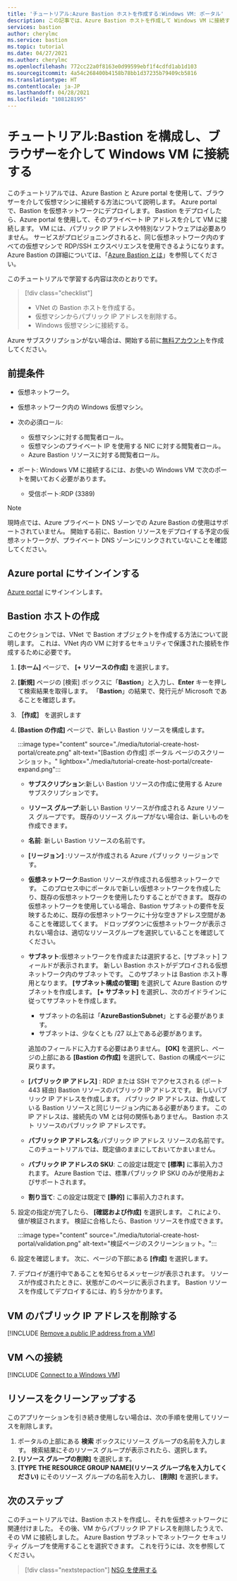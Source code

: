 ```yaml
---
title: 'チュートリアル:Azure Bastion ホストを作成する:Windows VM: ポータル'
description: この記事では、Azure Bastion ホストを作成して Windows VM に接続する方法について学習します。
services: bastion
author: cherylmc
ms.service: bastion
ms.topic: tutorial
ms.date: 04/27/2021
ms.author: cherylmc
ms.openlocfilehash: 772cc22a0f8163e0d99599ebf1f4cdfd1ab1d103
ms.sourcegitcommit: 4a54c268400b4158b78bb1d37235b79409cb5816
ms.translationtype: HT
ms.contentlocale: ja-JP
ms.lasthandoff: 04/28/2021
ms.locfileid: "108128195"
---
```

# <a name="tutorial-configure-bastion-and-connect-to-a-windows-vm-through-a-browser"></a>チュートリアル:Bastion を構成し、ブラウザーを介して Windows VM に接続する

このチュートリアルでは、Azure Bastion と Azure portal を使用して、ブラウザーを介して仮想マシンに接続する方法について説明します。 Azure portal で、Bastion を仮想ネットワークにデプロイします。 Bastion をデプロイしたら、Azure portal を使用して、そのプライベート IP アドレスを介して VM に接続します。 VM には、パブリック IP アドレスや特別なソフトウェアは必要ありません。 サービスがプロビジョニングされると、同じ仮想ネットワーク内のすべての仮想マシンで RDP/SSH エクスペリエンスを使用できるようになります。 Azure Bastion の詳細については、「[Azure Bastion とは](bastion-overview.md)」を参照してください。

このチュートリアルで学習する内容は次のとおりです。

> [!div class="checklist"]
> * VNet の Bastion ホストを作成する。
> * 仮想マシンからパブリック IP アドレスを削除する。
> * Windows 仮想マシンに接続する。

Azure サブスクリプションがない場合は、開始する前に[無料アカウント](https://azure.microsoft.com/free/?WT.mc_id=A261C142F)を作成してください。

## <a name="prerequisites"></a>前提条件

* 仮想ネットワーク。
* 仮想ネットワーク内の Windows 仮想マシン。
* 次の必須ロール:
  * 仮想マシンに対する閲覧者ロール。
  * 仮想マシンのプライベート IP を使用する NIC に対する閲覧者ロール。
  * Azure Bastion リソースに対する閲覧者ロール。

* ポート: Windows VM に接続するには、お使いの Windows VM で次のポートを開いておく必要があります。
  * 受信ポート:RDP (3389)

 >[!NOTE]
 >現時点では、Azure プライベート DNS ゾーンでの Azure Bastion の使用はサポートされていません。 開始する前に、Bastion リソースをデプロイする予定の仮想ネットワークが、プライベート DNS ゾーンにリンクされていないことを確認してください。
 >

## <a name="sign-in-to-the-azure-portal"></a>Azure portal にサインインする

[Azure portal](https://portal.azure.com) にサインインします。

## <a name="create-a-bastion-host"></a><a name="createhost"></a>Bastion ホストの作成

このセクションでは、VNet で Bastion オブジェクトを作成する方法について説明します。 これは、VNet 内の VM に対するセキュリティで保護された接続を作成するために必要です。

1. **[ホーム]** ページで、 **[+ リソースの作成]** を選択します。
1. **[新規]** ページの [検索] ボックスに「**Bastion**」と入力し、**Enter** キーを押して検索結果を取得します。 「**Bastion**」の結果で、発行元が Microsoft であることを確認します。
1. **［作成］** を選択します
1. **[Bastion の作成]** ページで、新しい Bastion リソースを構成します。

   :::image type="content" source="./media/tutorial-create-host-portal/create.png" alt-text="[Bastion の作成] ポータル ページのスクリーンショット。" lightbox="./media/tutorial-create-host-portal/create-expand.png":::

    * **サブスクリプション**:新しい Bastion リソースの作成に使用する Azure サブスクリプションです。
    * **リソース グループ**:新しい Bastion リソースが作成される Azure リソース グループです。 既存のリソース グループがない場合は、新しいものを作成できます。
    * **名前**: 新しい Bastion リソースの名前です。
    * **[リージョン]** :リソースが作成される Azure パブリック リージョンです。
    * **仮想ネットワーク**:Bastion リソースが作成される仮想ネットワークです。 このプロセス中にポータルで新しい仮想ネットワークを作成したり、既存の仮想ネットワークを使用したりすることができます。 既存の仮想ネットワークを使用している場合、Bastion サブネットの要件を反映するために、既存の仮想ネットワークに十分な空きアドレス空間があることを確認してくます。 ドロップダウンに仮想ネットワークが表示されない場合は、適切なリソースグループを選択していることを確認してください。
    * **サブネット**:仮想ネットワークを作成または選択すると、[サブネット] フィールドが表示されます。 新しい Bastion ホストがデプロイされる仮想ネットワーク内のサブネットです。 このサブネットは Bastion ホスト専用となります。 **[サブネット構成の管理]** を選択して Azure Bastion のサブネットを作成します。 **[+ サブネット]** を選択し、次のガイドラインに従ってサブネットを作成します。

         * サブネットの名前は「**AzureBastionSubnet**」とする必要があります。
         * サブネットは、少なくとも /27 以上である必要があります。

      追加のフィールドに入力する必要はありません。 **[OK]** を選択し、ページの上部にある **[Bastion の作成]** を選択して、Bastion の構成ページに戻ります。
    * **[パブリック IP アドレス]** : RDP または SSH でアクセスされる (ポート 443 経由) Bastion リソースのパブリック IP アドレスです。 新しいパブリック IP アドレスを作成します。 パブリック IP アドレスは、作成している Bastion リソースと同じリージョン内にある必要があります。 この IP アドレスは、接続先の VM とは何の関係もありません。 Bastion ホスト リソースのパブリック IP アドレスです。
    * **パブリック IP アドレス名**:パブリック IP アドレス リソースの名前です。 このチュートリアルでは、既定値のままにしておいてかまいません。
    * **パブリック IP アドレスの SKU**: この設定は既定で **[標準]** に事前入力されます。 Azure Bastion では、標準パブリック IP SKU のみが使用およびサポートされます。
    * **割り当て**: この設定は既定で **[静的]** に事前入力されます。

1. 設定の指定が完了したら、 **[確認および作成]** を選択します。 これにより、値が検証されます。 検証に合格したら、Bastion リソースを作成できます。

   :::image type="content" source="./media/tutorial-create-host-portal/validation.png" alt-text="検証ページのスクリーンショット。":::
1. 設定を確認します。 次に、ページの下部にある **[作成]** を選択します。
1. デプロイが進行中であることを知らせるメッセージが表示されます。 リソースが作成されたときに、状態がこのページに表示されます。 Bastion リソースを作成してデプロイするには、約 5 分かかります。

## <a name="remove-a-vm-public-ip-address"></a>VM のパブリック IP アドレスを削除する

[!INCLUDE [Remove a public IP address from a VM](../../includes/bastion-remove-ip.md)]

## <a name="connect-to-a-vm"></a>VM への接続

[!INCLUDE [Connect to a Windows VM](../../includes/bastion-vm-rdp.md)]

## <a name="clean-up-resources"></a>リソースをクリーンアップする

このアプリケーションを引き続き使用しない場合は、次の手順を使用してリソースを削除します。

1. ポータルの上部にある **検索** ボックスにリソース グループの名前を入力します。 検索結果にそのリソース グループが表示されたら、選択します。
1. **[リソース グループの削除]** を選択します。
1. **[TYPE THE RESOURCE GROUP NAME]\(リソース グループ名を入力してください\)** にそのリソース グループの名前を入力し、 **[削除]** を選択します。

## <a name="next-steps"></a>次のステップ

このチュートリアルでは、Bastion ホストを作成し、それを仮想ネットワークに関連付けました。 その後、VM からパブリック IP アドレスを削除したうえで、その VM に接続しました。 Azure Bastion サブネットでネットワーク セキュリティ グループを使用することを選択できます。 これを行うには、次を参照してください。

> [!div class="nextstepaction"]
> [NSG を使用する](bastion-nsg.md)
